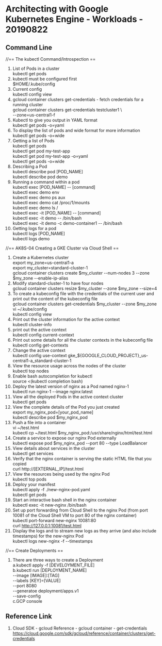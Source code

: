 # Architecting with Google Kubernetes Engine - Workloads - 20190822

## Command Line
//== The kubectl Command/Introspection ==
1. List of Pods in a cluster<br />
kubectl get pods<br />
2. kubectl must be configured first<br />
$HOME/.kube/config<br />
3. Current config<br />
kubectl config view<br />
4. gcloud container clusters get-credentials - fetch credentials for a running cluster<br />
gcloud container clusters get-credentials testcluster1 \ <br />
--zone=us-central1-f<br />
5. Kubectl to give you output in YAML format<br />
kubectl get pods -o=yaml<br />
6. To display the list of pods and wide format for more information<br />
kubectl get pods -o=wide<br />
7. Getting a list of Pods<br />
kubectl get pods<br />
kubectl get pod my-test-app<br />
kubectl get pod my-test-app -o=yaml<br />
kubectl get pods -o=wide<br />
8. Describing a Pod<br />
kubectl describe pod [POD_NAME]<br />
kubectl describe pod demo<br />
9. Running a command within a pod<br />
kubectl exec [POD_NAME] -- [command]<br />
kubectl exec demo env<br />
kubectl exec demo ps aux<br />
kubectl exec demo cat /proc/1/mounts<br />
kubectl exec demo ls /<br />
kubectl exec -it [POD_NAME] -- [command]<br />
kubectl exec -it demo -- /bin/bash<br />
kubectl exec -it demo -c demo-container1 -- /bin/bash<br />
10. Getting logs for a pod<br />
kubectl logs [POD_NAME]<br />
kubectl logs demo<br />

//== AK8S-04 Creating a GKE Cluster via Cloud Shell ==
1. Create a Kubernetes cluster<br />
export my_zone=us-central1-a<br />
export my_cluster=standard-cluster-1<br />
gcloud container clusters create $my_cluster --num-nodes 3 --zone $my_zone --enable-ip-alias<br />
2. Modify standard-cluster-1 to have four nodes<br />
gcloud container clusters resize $my_cluster --zone $my_zone --size=4<br />
3. To create a kubeconfig file with the credentials of the current user and print out the content of the kubeconfig file<br />
gcloud container clusters get-credentials $my_cluster --zone $my_zone<br />
vi ~/.kube/config<br />
kubectl config view<br />
4. Print out the cluster information for the active context<br />
kubectl cluster-info<br />
5. print out the active context<br />
kubectl config current-context<br />
6. Print out some details for all the cluster contexts in the kubeconfig file<br />
kubectl config get-contexts<br />
7. Change the active context<br />
kubectl config use-context gke_${GOOGLE_CLOUD_PROJECT}_us-central1-a_standard-cluster-1<br />
8. View the resource usage across the nodes of the cluster<br />
kubectl top nodes<br />
9. Enable bash autocompletion for kubectl<br />
source <(kubectl completion bash)<br />
10. Deploy the latest version of nginx as a Pod named nginx-1<br />
kubectl run nginx-1 --image nginx:latest<br />
11. View all the deployed Pods in the active context cluster<br />
kubectl get pods<br />
12. View the complete details of the Pod you just created<br />
export my_nginx_pod=[your_pod_name]<br />
kubectl describe pod $my_nginx_pod<br />
13. Push a file into a container<br /> 
vi ~/test.html<br />
kubectl cp ~/test.html $my_nginx_pod:/usr/share/nginx/html/test.html<br />
14. Create a service to expose our nginx Pod externally<br />
kubectl expose pod $my_nginx_pod --port 80 --type LoadBalancer<br />
15. View details about services in the cluster<br />
kubectl get services<br />
16. Verify that the nginx container is serving the static HTML file that you copied<br />
curl http://[EXTERNAL_IP]/test.html<br />
17. View the resources being used by the nginx Pod<br />
kubectl top pods<br />
18. Deploy your manifest<br />
kubectl apply -f ./new-nginx-pod.yaml<br />
kubectl get pods<br />
19. Start an interactive bash shell in the nginx container<br />
kubectl exec -it new-nginx /bin/bash<br />
20. Set up port forwarding from Cloud Shell to the nginx Pod (from port 10081 of the Cloud Shell VM to port 80 of the nginx container)<br />
kubectl port-forward new-nginx 10081:80<br />
curl http://127.0.0.1:10081/test.html<br />
21. Display the logs and to stream new logs as they arrive (and also include timestamps) for the new-nginx Pod<br />
kubectl logs new-nginx -f --timestamps

//== Create Deployments ==
1. There are three ways to create a Deployment
<br />a.kubectl apply -f [DEVELOYMENT_FILE]
<br />b.kubectl run [DEPLOYMENT_NAME] \
--image [IMAGE]:[TAG] \
--labels [KEY]=[VALUE] \
--port 8080 \
--generatoe deployment/apps.v1 \
--save-config
<br />c.GCP console

## Reference Link
1. Cloud SDK - gcloud Reference - gcloud container - get-credentials<br />
https://cloud.google.com/sdk/gcloud/reference/container/clusters/get-credentials<br />
